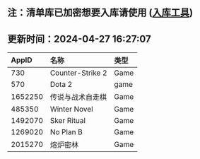 ## 注：清单库已加密想要入库请使用 ([入库工具](https://github.com/BlankTMing/ManifestAutoUpdate/releases))

## 更新时间：2024-04-27 16:27:07
| AppID | 名称 | 类型  |
| :-------------------- | :----------------------------- | :----------- |
| 730 | Counter-Strike 2| Game |
| 570 | Dota 2| game |
| 1652250 | 传说与战术自走棋| Game |
| 485350 | Winter Novel| Game |
| 1492070 | Sker Ritual| Game |
| 1269020 | No Plan B| Game |
| 2015270 | 熔炉密林| Game |
